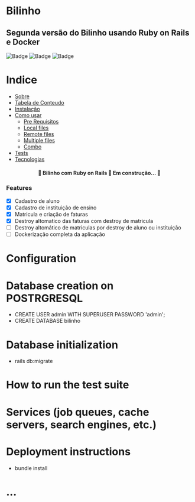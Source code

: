 # Bilinho

##  Segunda versão do Bilinho usando Ruby on Rails e Docker 

![Badge](https://img.shields.io/static/v1?label=Project&message=V1.0.0&color=blue&style=for-the-badge) ![Badge](https://img.shields.io/static/v1?label=Ruby&message=2.7.0&color=red&style=for-the-badge&logo=ruby) ![Badge](https://img.shields.io/static/v1?label=Rails&message=6.1.4&color=red&style=for-the-badge)

Indice
=================
<!--ts-->
   * [Sobre](#Sobre)
   * [Tabela de Conteudo](#tabela-de-conteudo)
   * [Instalação](#instalacao)
   * [Como usar](#como-usar)
      * [Pre Requisitos](#pre-requisitos)
      * [Local files](#local-files)
      * [Remote files](#remote-files)
      * [Multiple files](#multiple-files)
      * [Combo](#combo)
   * [Tests](#testes)
   * [Tecnologias](#tecnologias)
<!--te-->

<h4 align="center"> 
	🚧  Bilinho com Ruby on Rails 🚀 Em construção...  🚧
</h4>

### Features

- [x] Cadastro de aluno
- [x] Cadastro de instituição de ensino
- [x] Matricula e criação de faturas
- [x] Destroy altomatico das faturas com destroy de matricula
- [ ] Destroy altomático de matriculas por destroy de aluno ou instituição 
- [ ] Dockerização completa da aplicação

# Configuration

# Database creation on POSTRGRESQL


* CREATE USER admin WITH SUPERUSER PASSWORD 'admin';
* CREATE DATABASE bilinho

# Database initialization

* rails db:migrate

# How to run the test suite

# Services (job queues, cache servers, search engines, etc.)

# Deployment instructions

 * bundle install

# ...

